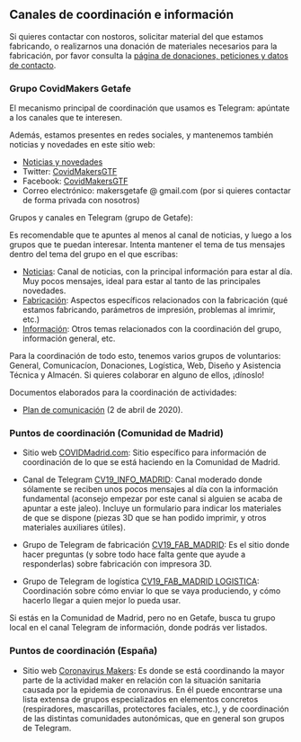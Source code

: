 ## Canales de coordinación e información

Si quieres contactar con nostoros, solicitar material del que estamos fabricando, o realizarnos una donación de materiales necesarios para la fabricación, por favor consulta la [página de donaciones, peticiones y datos de contacto](/donaciones.md).

### Grupo CovidMakers Getafe

El mecanismo principal de coordinación que usamos es Telegram: apúntate a los canales que te interesen. 

Además, estamos presentes en redes sociales, y mantenemos también noticias y novedades en este sitio web:

* [Noticias y novedades](/novedades/README.md)
* Twitter: [CovidMakersGTF](https://twitter.com/CovidMakersGTF)
* Facebook: [CovidMakersGTF](https://www.facebook.com/CovidMakersGTF/)
* Correo electrónico: makersgetafe @ gmail.com (por si quieres contactar de forma privada con nosotros)

Grupos y canales en Telegram (grupo de Getafe):

Es recomendable que te apuntes al menos al canal de noticias, y luego a los grupos que te puedan interesar. Intenta mantener el tema de tus mensajes dentro del tema del grupo en el que escribas:

* [Noticias](https://t.me/cv19getafenoticias): Canal de noticias, con la principal información para estar al día. Muy pocos mensajes, ideal para estar al tanto de las principales novedades.
* [Fabricación](https://t.me/joinchat/N3nb20yJIMnOrUPWXF8w3g): Aspectos específicos relacionados con la fabricación (qué estamos fabricando, parámetros de impresión, problemas al imrimir, etc.)
* [Información](https://t.me/joinchat/N3nb2xyLiFs4H2UzlqZL5w): Otros temas relacionados con la coordinación del grupo, información general, etc.

Para la coordinación de todo esto, tenemos varios grupos de voluntarios: General, Comunicacíon, Donaciones, Logística, Web, Diseño y Asistencia Técnica y Almacén. Si quieres colaborar en alguno de ellos, ¡dínoslo!

Documentos elaborados para la coordinación de actividades:

* [Plan de comunicación](Plan_de_Comunicación_Makers_Getafe-2020-04-02.pdf) (2 de abril de 2020).

### Puntos de coordinación (Comunidad de Madrid)

* Sitio web [COVIDMadrid.com](https://covidmadrid.com/): Sitio específico para información de coordinación de lo que se está haciendo en la Comunidad de Madrid.

* Canal de Telegram [CV19_INFO_MADRID](https://t.me/cv19_fab_info): Canal moderado donde sólamente se reciben unos pocos mensajes al día con la información fundamental (aconsejo empezar por este canal si alguien se acaba de apuntar a este jaleo). Incluye un formulario para indicar los materiales de que se dispone (piezas 3D que se han podido imprimir, y otros materiales auxiliares útiles).

* Grupo de Telegram de fabricación [CV19_FAB_MADRID](https://t.me/joinchat/Ec-3Ih0C2Wzr7OBkqfiEUQ): Es el sitio donde hacer preguntas (y sobre todo hace falta gente que ayude a responderlas) sobre fabricación con impresora 3D.

* Grupo de Telegram de logística [CV19_FAB_MADRID LOGISTICA](https://t.me/joinchat/MI8qJ0vZuLWeJOJlJgMguQ): Coordinación sobre cómo enviar lo que se vaya produciendo, y cómo hacerlo llegar a quien mejor lo pueda usar.

Si estás en la Comunidad de Madrid, pero no en Getafe, busca tu grupo local en el canal Telegram de información, donde podrás ver listados.

### Puntos de coordinación (España)

* Sitio web [Coronavirus Makers](https://www.coronavirusmakers.org): Es donde se está coordinando la mayor parte de la actividad maker en relación con la situación sanitaria causada por la epidemia de coronavirus. En él puede encontrarse una lista extensa de grupos especializados en elementos concretos (respiradores, mascarillas, protectores faciales, etc.), y de coordinación de las distintas comunidades autonómicas, que en general son grupos de Telegram.
